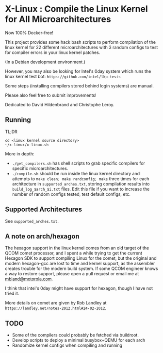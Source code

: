 # X-Linux : Compile the Linux Kernel for All Microarchitectures
Now 100% Docker-free!

This project provides some hack bash scripts to perform compilation of the
linux kernel for 22 different microarchitectures with 3 random configs to test
for compiler errors in your linux kernel patches.

(In a Debian development environment.)

However, you may also be looking for Intel's 0day system which runs the linux
kernel test bot: `https://github.com/intel/lkp-tests`

Some steps (installing compilers stored behind login systems) are manual.

Please also feel free to submit improvements!

Dedicated to David Hildenbrand and Christophe Leroy.

## Running

TL;DR 
```
cd <linux kernel source directory>
~/x-linux/x-linux.sh
```

More in depth:

- `./get_compilers.sh` has shell scripts to grab specific compilers for
  specific microarchitectures.
- `./compile.sh` should be run inside the linux kernel directory and attempts
  to `make clean; make randconfig; make` three times for each architecture in
  `supported_arches.txt`, storing compilation results into
  `build_log_$arch_$i.txt` files. Edit this file if you want to increase the
  number of random configs tested, test default configs, etc.

## Supported Architectures

See `supported_arches.txt`.

## A note on arch/hexagon

The hexagon support in the linux kernel comes from an old target of the QCOM
comet processor, and I spent a while trying to get the current Hexagon SDK to
support compiling Linux for the comet, but the original and modern hexagon-gcc
are lost to time and kernel support, as the assembler creates trouble for the
modern build system. If some QCOM engineer knows a way to restore support,
please open a pull request or email me at mbland@motorola.com.

I think that intel's 0day might have support for hexagon, though I have not
tried it.

More details on comet are given by Rob Landley at
`https://landley.net/notes-2012.html#24-02-2012`.

## TODO

- Some of the compilers could probably be fetched via buildroot.
- Develop scripts to deploy a minimal busybox+QEMU for each arch
- Randomize kernel configs when compiling and running
